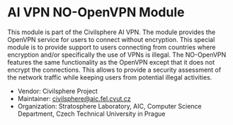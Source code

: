 # AI VPN NO-OpenVPN Module

This module is part of the Civilsphere AI VPN. The module provides the OpenVPN
service for users to connect without encryption. This special module is to
provide support to users connecting from countries where encryption and/or
specifically the use of VPNs is illegal. The NO-OpenVPN features the same
functionality as the OpenVPN except that it does not encrypt the connections.
This allows to provide a security assessment of the network traffic while
keeping users from potential illegal activities.


- Vendor: Civilsphere Project
- Maintainer: civilsphere@aic.fel.cvut.cz
- Organization: Stratosphere Laboratory, AIC, Computer Science Department, Czech Technical University in Prague
